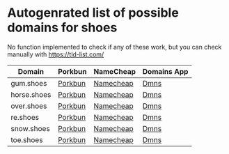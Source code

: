 # Autogenrated list of possible domains for shoes

No function implemented to check if any of these work, but you can check manually with https://tld-list.com/

| Domain | Porkbun | NameCheap | Domains App |
|---|---|---|---|
| gum.shoes | [Porkbun](https://porkbun.com/checkout/search?prb=e814663da1&tlds=&idnLanguage=&search=search&q=gum.shoes) | [Namecheap](https://www.namecheap.com/domains/registration/results/?domain=gum.shoes) | [Dmns](https://dmns.app/domains?q=gum.shoes) |
| horse.shoes | [Porkbun](https://porkbun.com/checkout/search?prb=e814663da1&tlds=&idnLanguage=&search=search&q=horse.shoes) | [Namecheap](https://www.namecheap.com/domains/registration/results/?domain=horse.shoes) | [Dmns](https://dmns.app/domains?q=horse.shoes) |
| over.shoes | [Porkbun](https://porkbun.com/checkout/search?prb=e814663da1&tlds=&idnLanguage=&search=search&q=over.shoes) | [Namecheap](https://www.namecheap.com/domains/registration/results/?domain=over.shoes) | [Dmns](https://dmns.app/domains?q=over.shoes) |
| re.shoes | [Porkbun](https://porkbun.com/checkout/search?prb=e814663da1&tlds=&idnLanguage=&search=search&q=re.shoes) | [Namecheap](https://www.namecheap.com/domains/registration/results/?domain=re.shoes) | [Dmns](https://dmns.app/domains?q=re.shoes) |
| snow.shoes | [Porkbun](https://porkbun.com/checkout/search?prb=e814663da1&tlds=&idnLanguage=&search=search&q=snow.shoes) | [Namecheap](https://www.namecheap.com/domains/registration/results/?domain=snow.shoes) | [Dmns](https://dmns.app/domains?q=snow.shoes) |
| toe.shoes | [Porkbun](https://porkbun.com/checkout/search?prb=e814663da1&tlds=&idnLanguage=&search=search&q=toe.shoes) | [Namecheap](https://www.namecheap.com/domains/registration/results/?domain=toe.shoes) | [Dmns](https://dmns.app/domains?q=toe.shoes) |
